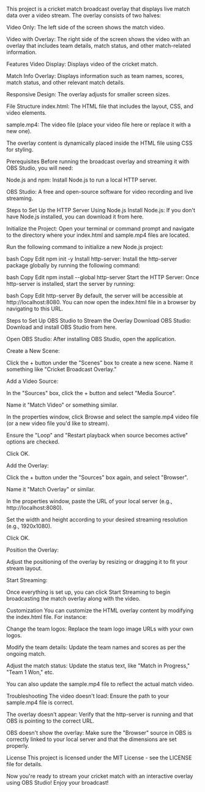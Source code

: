 This project is a cricket match broadcast overlay that displays live match data over a video stream. The overlay consists of two halves:

Video Only: The left side of the screen shows the match video.

Video with Overlay: The right side of the screen shows the video with an overlay that includes team details, match status, and other match-related information.

Features
Video Display: Displays video of the cricket match.

Match Info Overlay: Displays information such as team names, scores, match status, and other relevant match details.

Responsive Design: The overlay adjusts for smaller screen sizes.

File Structure
index.html: The HTML file that includes the layout, CSS, and video elements.

sample.mp4: The video file (place your video file here or replace it with a new one).

The overlay content is dynamically placed inside the HTML file using CSS for styling.

Prerequisites
Before running the broadcast overlay and streaming it with OBS Studio, you will need:

Node.js and npm: Install Node.js to run a local HTTP server.

OBS Studio: A free and open-source software for video recording and live streaming.

Steps to Set Up the HTTP Server Using Node.js
Install Node.js: If you don't have Node.js installed, you can download it from here.

Initialize the Project: Open your terminal or command prompt and navigate to the directory where your index.html and sample.mp4 files are located.

Run the following command to initialize a new Node.js project:

bash
Copy
Edit
npm init -y
Install http-server: Install the http-server package globally by running the following command:

bash
Copy
Edit
npm install --global http-server
Start the HTTP Server: Once http-server is installed, start the server by running:

bash
Copy
Edit
http-server
By default, the server will be accessible at http://localhost:8080. You can now open the index.html file in a browser by navigating to this URL.

Steps to Set Up OBS Studio to Stream the Overlay
Download OBS Studio: Download and install OBS Studio from here.

Open OBS Studio: After installing OBS Studio, open the application.

Create a New Scene:

Click the + button under the "Scenes" box to create a new scene. Name it something like "Cricket Broadcast Overlay."

Add a Video Source:

In the "Sources" box, click the + button and select "Media Source".

Name it "Match Video" or something similar.

In the properties window, click Browse and select the sample.mp4 video file (or a new video file you'd like to stream).

Ensure the "Loop" and "Restart playback when source becomes active" options are checked.

Click OK.

Add the Overlay:

Click the + button under the "Sources" box again, and select "Browser".

Name it "Match Overlay" or similar.

In the properties window, paste the URL of your local server (e.g., http://localhost:8080).

Set the width and height according to your desired streaming resolution (e.g., 1920x1080).

Click OK.

Position the Overlay:

Adjust the positioning of the overlay by resizing or dragging it to fit your stream layout.

Start Streaming:

Once everything is set up, you can click Start Streaming to begin broadcasting the match overlay along with the video.

Customization
You can customize the HTML overlay content by modifying the index.html file. For instance:

Change the team logos: Replace the team logo image URLs with your own logos.

Modify the team details: Update the team names and scores as per the ongoing match.

Adjust the match status: Update the status text, like "Match in Progress," "Team 1 Won," etc.

You can also update the sample.mp4 file to reflect the actual match video.

Troubleshooting
The video doesn't load: Ensure the path to your sample.mp4 file is correct.

The overlay doesn't appear: Verify that the http-server is running and that OBS is pointing to the correct URL.

OBS doesn't show the overlay: Make sure the "Browser" source in OBS is correctly linked to your local server and that the dimensions are set properly.

License
This project is licensed under the MIT License - see the LICENSE file for details.

Now you're ready to stream your cricket match with an interactive overlay using OBS Studio! Enjoy your broadcast!
